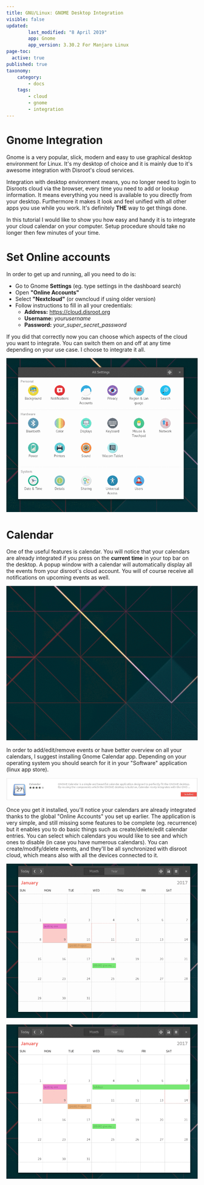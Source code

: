 ```yaml
---
title: GNU/Linux: GNOME Desktop Integration
visible: false
updated:
        last_modified: "8 April 2019"
        app: Gnome
        app_version: 3.30.2 For Manjaro Linux
page-toc:
  active: true
published: true
taxonomy:
    category:
        - docs
    tags:
        - cloud
        - gnome
        - integration
---
```


# Gnome Integration

Gnome is a very popular, slick, modern and easy to use graphical desktop environment for Linux. It's my desktop of choice and it is mainly due to it's awesome integration with Disroot's cloud services.

Integration with desktop environment means, you no longer need to login to Disroots cloud via the browser, every time you need to add or lookup information. It means everything you need is available to you directly from your desktop. Furthermore it makes it look and feel unified with all other apps you use while you work. It's definitely **THE** way to get things done.

In this tutorial I would like to show you how easy and handy it is to integrate your cloud calendar on your computer. Setup procedure should take no longer then few minutes of your time.


# Set Online accounts

In order to get up and running, all you need to do is:

 - Go to Gnome **Settings** (eg. type settings in the dashboard search)
 - Open **"Online Accounts"**
 - Select **"Nextcloud"** (or owncloud if using older version)
 - Follow instructions to fill in all your credentials:
    - **Address:** https://cloud.disroot.org
    - **Username:** *yourusername*
    - **Password:** *your_super_secret_password*

If you did that correctly now you can choose which aspects of the cloud you want to integrate. You can switch them on and off at any time depending on your use case. I choose to integrate it all.

![](en/gnome_online_accounts1.gif)


# Calendar

One of the useful features is calendar. You will notice that your calendars are already integrated if you press on the  **current time** in your top bar on the desktop. A popup window with a calendar will automatically display all the events from your disroot's cloud account. You will of course receive all notifications on upcoming events as well.

![](en/gnome_calendar1.gif)

In order to add/edit/remove events or have better overview on all your calendars, I suggest installing Gnome Calendar app.
Depending on your operating system you should search for it in your "Software" application (linux app store).

![](en/gnome_install_calendar.png)

Once you get it installed, you'll notice your calendars are already integrated thanks to the global "Online Accounts" you set up earlier. The application is very simple, and still missing some features to be complete (eg. recurrence) but it enables you to do basic things such as create/delete/edit calendar entries. You can select which calendars you would like to see and which ones to disable (in case you have numerous calendars). You can create/modify/delete events, and they'll be all synchronized with disroot cloud, which means also with all the devices connected to it.

![](en/gnome_calendar2.gif)

![](en/gnome_calendar3.gif)
